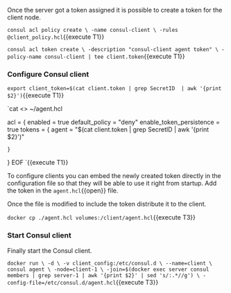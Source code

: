 Once the server got a token assigned it is possible to create a token for the client node.

`consul acl policy create \
  -name consul-client \
  -rules @client_policy.hcl`{{execute T1}}

`consul acl token create \
  -description "consul-client agent token" \
  -policy-name consul-client | tee client.token`{{execute T1}}

### Configure Consul client

`export client_token=$(cat client.token | grep SecretID  | awk '{print $2}')`{{execute T1}}

`cat <<EOF >> ~/agent.hcl

acl = {
    enabled = true
    default_policy = "deny"
    enable_token_persistence = true
    tokens = {
        agent = "$(cat client.token | grep SecretID  | awk '{print $2}')"

    }
}
EOF
`{{execute T1}}

To configure clients you can embed the newly created token directly in the configuration file so that they will be able to use it right from startup. Add the token in the `agent.hcl`{{open}} file.



Once the file is modified to include the token distribute it to the client.

`docker cp ./agent.hcl volumes:/client/agent.hcl`{{execute T3}}

### Start Consul client

Finally start the Consul client.

`docker run \
    -d \
    -v client_config:/etc/consul.d \
    --name=client \
    consul agent \
     -node=client-1 \
     -join=$(docker exec server consul members | grep server-1 | awk '{print $2}' | sed 's/:.*//g') \
     -config-file=/etc/consul.d/agent.hcl`{{execute T3}}
